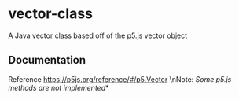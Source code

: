 # vector-class
A Java vector class based off of the p5.js vector object

## Documentation ##
Reference https://p5js.org/reference/#/p5.Vector
\nNote: *Some p5.js methods are not implemented**

